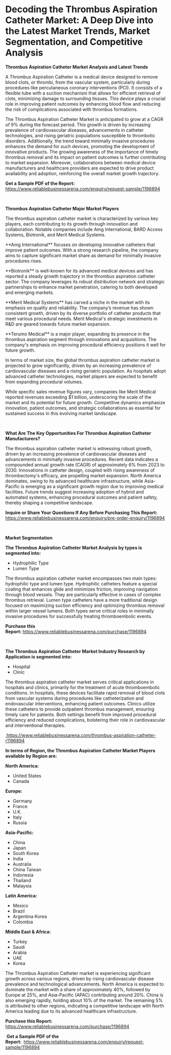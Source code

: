 <p><h1>Decoding the Thrombus Aspiration Catheter Market: A Deep Dive into the Latest Market Trends, Market Segmentation, and Competitive Analysis</h1></p><p><strong>Thrombus Aspiration Catheter Market Analysis and Latest Trends</strong></p>
<p><p>A Thrombus Aspiration Catheter is a medical device designed to remove blood clots, or thrombi, from the vascular system, particularly during procedures like percutaneous coronary interventions (PCI). It consists of a flexible tube with a suction mechanism that allows for efficient retrieval of clots, minimizing damage to surrounding tissues. This device plays a crucial role in improving patient outcomes by enhancing blood flow and reducing the risk of complications associated with thrombus formations.</p><p>The Thrombus Aspiration Catheter Market is anticipated to grow at a CAGR of 9% during the forecast period. This growth is driven by increasing prevalence of cardiovascular diseases, advancements in catheter technologies, and rising geriatric populations susceptible to thrombotic disorders. Additionally, the trend toward minimally invasive procedures enhances the demand for such devices, promoting the development of innovative products. The growing awareness of the importance of timely thrombus removal and its impact on patient outcomes is further contributing to market expansion. Moreover, collaborations between medical device manufacturers and healthcare providers are expected to drive product availability and adoption, reinforcing the overall market growth trajectory.</p></p>
<p><strong>Get a Sample PDF of the Report:&nbsp;</strong> <a href="https://www.reliablebusinessarena.com/enquiry/request-sample/1196894?utm_campaign=3164&utm_medium=2&utm_source=Github&utm_content=ia&utm_term=13042025&utm_id=thrombus-aspiration-catheter">https://www.reliablebusinessarena.com/enquiry/request-sample/1196894</a></p>
<p>&nbsp;</p>
<p><strong>Thrombus Aspiration Catheter Major Market Players</strong></p>
<p><p>The thrombus aspiration catheter market is characterized by various key players, each contributing to its growth through innovation and collaboration. Notable companies include Amg International, BARD Access Systems, Biotronik, and Merit Medical Systems.</p><p>**Amg International** focuses on developing innovative catheters that improve patient outcomes. With a strong research pipeline, the company aims to capture significant market share as demand for minimally invasive procedures rises.</p><p>**Biotronik** is well-known for its advanced medical devices and has reported a steady growth trajectory in the thrombus aspiration catheter sector. The company leverages its robust distribution network and strategic partnerships to enhance market penetration, catering to both developed and emerging markets.</p><p>**Merit Medical Systems** has carved a niche in the market with its emphasis on quality and reliability. The company’s revenue has shown consistent growth, driven by its diverse portfolio of catheter products that meet various procedural needs. Merit Medical's strategic investments in R&D are geared towards future market expansion.</p><p>**Terumo Medical** is a major player, expanding its presence in the thrombus aspiration segment through innovations and acquisitions. The company's emphasis on improving procedural efficiency positions it well for future growth.</p><p>In terms of market size, the global thrombus aspiration catheter market is projected to grow significantly, driven by an increasing prevalence of cardiovascular diseases and a rising geriatric population. As hospitals adopt advanced catheter technologies, market players are expected to benefit from expanding procedural volumes.</p><p>While specific sales revenue figures vary, companies like Merit Medical reported revenues exceeding $1 billion, underscoring the scale of the market and its potential for future growth. Competitive dynamics emphasize innovation, patient outcomes, and strategic collaborations as essential for sustained success in this evolving market landscape.</p></p>
<p>&nbsp;</p>
<p><strong>What Are The Key Opportunities For Thrombus Aspiration Catheter Manufacturers?</strong></p>
<p><p>The thrombus aspiration catheter market is witnessing robust growth, driven by an increasing prevalence of cardiovascular diseases and advancements in minimally invasive procedures. Recent data indicates a compounded annual growth rate (CAGR) of approximately 6% from 2023 to 2030. Innovations in catheter design, coupled with rising awareness of thrombectomy's efficacy, are propelling market expansion. North America dominates, owing to its advanced healthcare infrastructure, while Asia-Pacific is emerging as a significant growth region due to improving medical facilities. Future trends suggest increasing adoption of hybrid and automated systems, enhancing procedural outcomes and patient safety, thereby shaping a competitive landscape.</p></p>
<p><strong>Inquire or Share Your Questions If Any Before Purchasing This Report:</strong> <a href="https://www.reliablebusinessarena.com/enquiry/pre-order-enquiry/1196894?utm_campaign=3164&utm_medium=2&utm_source=Github&utm_content=ia&utm_term=13042025&utm_id=thrombus-aspiration-catheter">https://www.reliablebusinessarena.com/enquiry/pre-order-enquiry/1196894</a></p>
<p>&nbsp;</p>
<p><strong>Market Segmentation</strong></p>
<p><strong>The Thrombus Aspiration Catheter Market Analysis by types is segmented into:</strong></p>
<p><ul><li>Hydrophilic Type</li><li>Lumen Type</li></ul></p>
<p><p>The thrombus aspiration catheter market encompasses two main types: hydrophilic type and lumen type. Hydrophilic catheters feature a special coating that enhances glide and minimizes friction, improving navigation through blood vessels. They are particularly effective in cases of complex thrombus retrieval. Lumen type catheters have a more traditional design focused on maximizing suction efficiency and optimizing thrombus removal within larger vessel lumens. Both types serve critical roles in minimally invasive procedures for successfully treating thromboembolic events.</p></p>
<p><strong>Purchase this Report:&nbsp;</strong><a href="https://www.reliablebusinessarena.com/purchase/1196894?utm_campaign=3164&utm_medium=2&utm_source=Github&utm_content=ia&utm_term=13042025&utm_id=thrombus-aspiration-catheter">https://www.reliablebusinessarena.com/purchase/1196894</a></p>
<p>&nbsp;</p>
<p><strong>The Thrombus Aspiration Catheter Market Industry Research by Application is segmented into:</strong></p>
<p><ul><li>Hospital</li><li>Clinic</li></ul></p>
<p><p>The thrombus aspiration catheter market serves critical applications in hospitals and clinics, primarily for the treatment of acute thromboembolic conditions. In hospitals, these devices facilitate rapid removal of blood clots from vascular systems during procedures like catheterization and endovascular interventions, enhancing patient outcomes. Clinics utilize these catheters to provide outpatient thrombus management, ensuring timely care for patients. Both settings benefit from improved procedural efficiency and reduced complications, bolstering their role in cardiovascular and interventional therapies.</p></p>
<p><a href="https://www.reliablebusinessarena.com/thrombus-aspiration-catheter-r1196894?utm_campaign=3164&utm_medium=2&utm_source=Github&utm_content=ia&utm_term=13042025&utm_id=thrombus-aspiration-catheter">&nbsp;https://www.reliablebusinessarena.com/thrombus-aspiration-catheter-r1196894</a></p>
<p><strong>In terms of Region, the Thrombus Aspiration Catheter Market Players available by Region are:</strong></p>
<p>
    <p> <strong> North America: </strong>
        <ul>
            <li>United States</li>
            <li>Canada</li>
        </ul>
        </p> 
    <p> <strong> Europe: </strong>
        <ul>
            <li>Germany</li>
            <li>France</li>
            <li>U.K.</li>
            <li>Italy</li>
            <li>Russia</li>
        </ul>
        </p> 
    <p> <strong> Asia-Pacific: </strong>
        <ul>
            <li>China</li>
            <li>Japan</li>
            <li>South Korea</li>
            <li>India</li>
            <li>Australia</li>
            <li>China Taiwan</li>
            <li>Indonesia</li>
            <li>Thailand</li>
            <li>Malaysia</li>
        </ul>
        </p> 
    <p> <strong> Latin America: </strong>
        <ul>
            <li>Mexico</li>
            <li>Brazil</li>
            <li>Argentina Korea</li>
            <li>Colombia</li>
        </ul>
        </p> 
    <p> <strong> Middle East & Africa: </strong>
        <ul>
            <li>Turkey</li>
            <li>Saudi</li>
            <li>Arabia</li>
            <li>UAE</li>
            <li>Korea</li>
        </ul>
    </p>
    </p>
<p><p>The Thrombus Aspiration Catheter market is experiencing significant growth across various regions, driven by rising cardiovascular disease prevalence and technological advancements. North America is expected to dominate the market with a share of approximately 40%, followed by Europe at 25%, and Asia-Pacific (APAC) contributing around 20%. China is also emerging rapidly, holding about 10% of the market. The remaining 5% is attributed to other regions, indicating a competitive landscape with North America leading due to its advanced healthcare infrastructure.</p></p>
<p><strong>Purchase this Report: </strong><a href="https://www.reliablebusinessarena.com/purchase/1196894?utm_campaign=3164&utm_medium=2&utm_source=Github&utm_content=ia&utm_term=13042025&utm_id=thrombus-aspiration-catheter">https://www.reliablebusinessarena.com/purchase/1196894</a></p>
<p>&nbsp;<strong>Get a Sample PDF of the Report:&nbsp;&nbsp;</strong><a href="https://www.reliablebusinessarena.com/enquiry/request-sample/1196894?utm_campaign=3164&utm_medium=2&utm_source=Github&utm_content=ia&utm_term=13042025&utm_id=thrombus-aspiration-catheter">https://www.reliablebusinessarena.com/enquiry/request-sample/1196894</a></p>
<p><strong></strong></p>
<p><p></p><p></p><p></p></p>